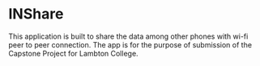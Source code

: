 # INShare
This application is built to share the data among other phones with wi-fi peer to peer connection. The app is for the purpose of submission of the Capstone Project for Lambton College. 
